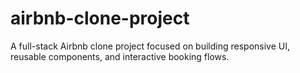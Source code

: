 # airbnb-clone-project
A full-stack Airbnb clone project focused on building responsive UI, reusable components, and interactive booking flows.
